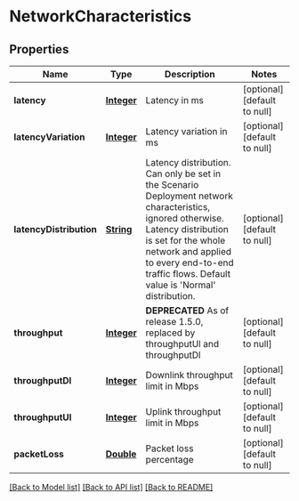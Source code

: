 # NetworkCharacteristics
## Properties

Name | Type | Description | Notes
------------ | ------------- | ------------- | -------------
**latency** | [**Integer**](integer.md) | Latency in ms | [optional] [default to null]
**latencyVariation** | [**Integer**](integer.md) | Latency variation in ms | [optional] [default to null]
**latencyDistribution** | [**String**](string.md) | Latency distribution. Can only be set in the Scenario Deployment network characteristics, ignored otherwise. Latency distribution is set for the whole network and applied to every end-to-end traffic flows. Default value is &#39;Normal&#39; distribution. | [optional] [default to null]
**throughput** | [**Integer**](integer.md) | **DEPRECATED** As of release 1.5.0, replaced by throughputUl and throughputDl | [optional] [default to null]
**throughputDl** | [**Integer**](integer.md) | Downlink throughput limit in Mbps | [optional] [default to null]
**throughputUl** | [**Integer**](integer.md) | Uplink throughput limit in Mbps | [optional] [default to null]
**packetLoss** | [**Double**](double.md) | Packet loss percentage | [optional] [default to null]

[[Back to Model list]](../README.md#documentation-for-models) [[Back to API list]](../README.md#documentation-for-api-endpoints) [[Back to README]](../README.md)

